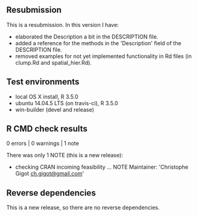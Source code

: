 ## Resubmission

This is a resubmission. In this version I have:

* elaborated the Description a bit in the DESCRIPTION file.
* added a reference for the methods in the 'Description' field of the DESCRIPTION file.
* removed examples for not yet implemented functionality in Rd files (in clump.Rd and spatial_hier.Rd).

## Test environments

* local OS X install, R 3.5.0
* ubuntu 14.04.5 LTS (on travis-ci), R 3.5.0
* win-builder (devel and release)

## R CMD check results

0 errors | 0 warnings | 1 note

There was only 1 NOTE (this is a new release):

* checking CRAN incoming feasibility ... NOTE
Maintainer: 'Christophe Gigot <ch.gigot@gmail.com>'

## Reverse dependencies

This is a new release, so there are no reverse dependencies.
